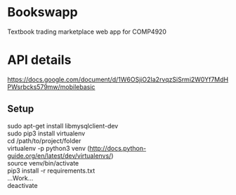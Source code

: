 # Bookswapp
Textbook trading marketplace web app for COMP4920

# API details
https://docs.google.com/document/d/1W6OSjiO2Ia2rvqzSiSrmi2W0Yf7MdHPWsrbcks579mw/mobilebasic

## Setup
sudo apt-get install libmysqlclient-dev  
sudo pip3 install virtualenv  
cd /path/to/project/folder  
virtualenv -p python3 venv (http://docs.python-guide.org/en/latest/dev/virtualenvs/)  
source venv/bin/activate  
pip3 install -r requirements.txt  
...Work...  
deactivate
